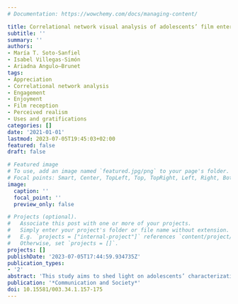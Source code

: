 ```yaml
---
# Documentation: https://wowchemy.com/docs/managing-content/

title: Correlational network visual analysis of adolescents’ film entertainment responses
subtitle: ''
summary: ''
authors:
- María T. Soto-Sanfiel
- Isabel Villegas-Simón
- Ariadna Angulo—Brunet
tags:
- Appreciation
- Correlational network analysis
- Engagement
- Enjoyment
- Film reception
- Perceived realism
- Uses and gratifications
categories: []
date: '2021-01-01'
lastmod: 2023-07-05T19:45:03+02:00
featured: false
draft: false

# Featured image
# To use, add an image named `featured.jpg/png` to your page's folder.
# Focal points: Smart, Center, TopLeft, Top, TopRight, Left, Right, BottomLeft, Bottom, BottomRight.
image:
  caption: ''
  focal_point: ''
  preview_only: false

# Projects (optional).
#   Associate this post with one or more of your projects.
#   Simply enter your project's folder or file name without extension.
#   E.g. `projects = ["internal-project"]` references `content/project/deep-learning/index.md`.
#   Otherwise, set `projects = []`.
projects: []
publishDate: '2023-07-05T17:44:59.934735Z'
publication_types:
- '2'
abstract: 'This study aims to shed light on adolescents’ characterizations of their preferred film entertainment. It seeks to describe the psychological responses of youngsters from two European countries (Italy and Spain) to dramas from the European region about current social/human issues. The study also seeks to determine if the adolescents’ responses differ according to the film and the cultural context (country) to which they belong. For doing so, the research applies an innovative visual research technique in Media Communication: a correlational network analysis. A total of 234 Italian and Spanish adolescents watched three European dramas. Later, they completed four questionnaires measuring hedonic (enjoyment), eudaimonic (appreciation) response and predictors of them (narrative engagement and perceived realism). The results present the visual intercorrelations of the studied variables, which give deeper insights into youngsters’ gratifications in film consumption. These results suggest that films appear to be more influential than country in adolescents’ responses. They also show there are specific models of responses for each film in each situation. The application of the visual quantitative tool broadens our knowledge on adolescents’ entertainment through dramatic film and on the role of the cultural context and the audiovisual stimulus in the entertainment responses. It also challenges empirical studies using a single stimulus.'
publication: '*Communication and Society*'
doi: 10.15581/003.34.1.157-175
---
```

